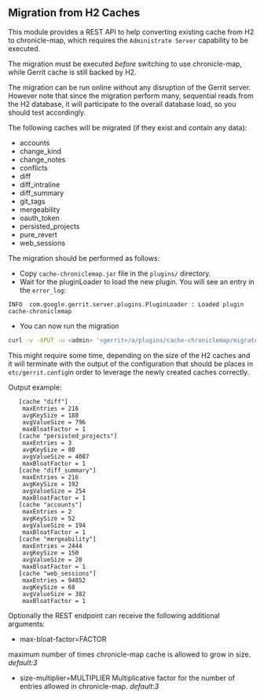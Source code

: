 ## Migration from H2 Caches

This module provides a REST API to help converting existing cache from H2 to
chronicle-map, which requires the `Administrate Server` capability to be
executed.

The migration must be executed _before_ switching to use chronicle-map, while
Gerrit cache is still backed by H2.

The migration can be run online without any disruption of the Gerrit server.
However note that since the migration perform many, sequential reads from the H2
database, it will participate to the overall database load, so you should test
accordingly.

The following caches will be migrated (if they exist and contain any data):

* accounts
* change_kind
* change_notes
* conflicts
* diff
* diff_intraline
* diff_summary
* git_tags
* mergeability
* oauth_token
* persisted_projects
* pure_revert
* web_sessions

The migration should be performed as follows:

* Copy `cache-chroniclemap.jar` file in the `plugins/` directory.
* Wait for the pluginLoader to load the new plugin. You will see an entry in
the `error_log`:

```
INFO  com.google.gerrit.server.plugins.PluginLoader : Loaded plugin cache-chroniclemap
```

* You can now run the migration

```bash
curl -v -XPUT -u <admin> '<gerrit>/a/plugins/cache-chroniclemap/migrate?[size-multiplier=FACTOR]&[bax-bloat-factor=MULTIPLIER]'
```

This might require some time, depending on the size of the H2 caches and it will
terminate with the output of the configuration that should be places in
`etc/gerrit.config`in order to leverage the newly created caches correctly.

Output example:

```
   [cache "diff"]
   	maxEntries = 216
   	avgKeySize = 188
   	avgValueSize = 796
   	maxBloatFactor = 1
   [cache "persisted_projects"]
   	maxEntries = 3
   	avgKeySize = 80
   	avgValueSize = 4087
   	maxBloatFactor = 1
   [cache "diff_summary"]
   	maxEntries = 216
   	avgKeySize = 192
   	avgValueSize = 254
   	maxBloatFactor = 1
   [cache "accounts"]
   	maxEntries = 2
   	avgKeySize = 52
   	avgValueSize = 194
   	maxBloatFactor = 1
   [cache "mergeability"]
   	maxEntries = 2444
   	avgKeySize = 150
   	avgValueSize = 20
   	maxBloatFactor = 1
   [cache "web_sessions"]
   	maxEntries = 94852
   	avgKeySize = 68
   	avgValueSize = 382
   	maxBloatFactor = 1
```

Optionally the REST endpoint can receive the following additional arguments:

* max-bloat-factor=FACTOR

maximum number of times chronicle-map cache is allowed to grow in size.
*default:3*

* size-multiplier=MULTIPLIER
Multiplicative factor for the number of entries allowed in chronicle-map.
*default:3*